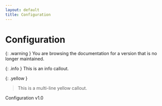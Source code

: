 ```yaml
---
layout: default
title: Configuration
---
```


# Configuration

{: .warning }
You are browsing the documentation for a version that is no longer maintained.

{: .info }
This is an info callout.

{: .yellow }
> This is a multi-line
> yellow callout.

Configuration v1.0
